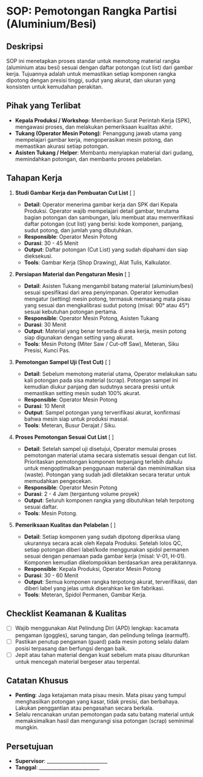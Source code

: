 # SOP: Pemotongan Rangka Partisi (Aluminium/Besi)

## Deskripsi
SOP ini menetapkan proses standar untuk memotong material rangka (aluminium atau besi) sesuai dengan daftar potongan (cut list) dari gambar kerja. Tujuannya adalah untuk memastikan setiap komponen rangka dipotong dengan presisi tinggi, sudut yang akurat, dan ukuran yang konsisten untuk kemudahan perakitan.

## Pihak yang Terlibat
- **Kepala Produksi / Workshop**: Memberikan Surat Perintah Kerja (SPK), mengawasi proses, dan melakukan pemeriksaan kualitas akhir.
- **Tukang (Operator Mesin Potong)**: Penanggung jawab utama yang mempelajari gambar kerja, mengoperasikan mesin potong, dan memastikan akurasi setiap potongan.
- **Asisten Tukang / Helper**: Membantu menyiapkan material dari gudang, memindahkan potongan, dan membantu proses pelabelan.

## Tahapan Kerja
1. **Studi Gambar Kerja dan Pembuatan Cut List** [ ]
   - **Detail**: Operator menerima gambar kerja dan SPK dari Kepala Produksi. Operator wajib mempelajari detail gambar, terutama bagian potongan dan sambungan, lalu membuat atau memverifikasi daftar potongan (cut list) yang berisi: kode komponen, panjang, sudut potong, dan jumlah yang dibutuhkan.
   - **Responsible**: Operator Mesin Potong
   - **Durasi**: 30 - 45 Menit
   - **Output**: Daftar potongan (Cut List) yang sudah dipahami dan siap dieksekusi.
   - **Tools**: Gambar Kerja (Shop Drawing), Alat Tulis, Kalkulator.

2. **Persiapan Material dan Pengaturan Mesin** [ ]
   - **Detail**: Asisten Tukang mengambil batang material (aluminium/besi) sesuai spesifikasi dari area penyimpanan. Operator kemudian mengatur (setting) mesin potong, termasuk memasang mata pisau yang sesuai dan mengkalibrasi sudut potong (misal: 90° atau 45°) sesuai kebutuhan potongan pertama.
   - **Responsible**: Operator Mesin Potong, Asisten Tukang
   - **Durasi**: 30 Menit
   - **Output**: Material yang benar tersedia di area kerja, mesin potong siap digunakan dengan setting yang akurat.
   - **Tools**: Mesin Potong (Miter Saw / Cut-off Saw), Meteran, Siku Presisi, Kunci Pas.

3. **Pemotongan Sampel Uji (Test Cut)** [ ]
   - **Detail**: Sebelum memotong material utama, Operator melakukan satu kali potongan pada sisa material (scrap). Potongan sampel ini kemudian diukur panjang dan sudutnya secara presisi untuk memastikan setting mesin sudah 100% akurat.
   - **Responsible**: Operator Mesin Potong
   - **Durasi**: 10 Menit
   - **Output**: Sampel potongan yang terverifikasi akurat, konfirmasi bahwa mesin siap untuk produksi massal.
   - **Tools**: Meteran, Busur Derajat / Siku.

4. **Proses Pemotongan Sesuai Cut List** [ ]
   - **Detail**: Setelah sampel uji disetujui, Operator memulai proses pemotongan material utama secara sistematis sesuai dengan cut list. Prioritaskan pemotongan komponen terpanjang terlebih dahulu untuk mengoptimalkan penggunaan material dan meminimalkan sisa (waste). Potongan yang sudah jadi diletakkan secara teratur untuk memudahkan pengecekan.
   - **Responsible**: Operator Mesin Potong
   - **Durasi**: 2 - 4 Jam (tergantung volume proyek)
   - **Output**: Seluruh komponen rangka yang dibutuhkan telah terpotong sesuai daftar.
   - **Tools**: Mesin Potong.

5. **Pemeriksaan Kualitas dan Pelabelan** [ ]
   - **Detail**: Setiap komponen yang sudah dipotong diperiksa ulang ukurannya secara acak oleh Kepala Produksi. Setelah lolos QC, setiap potongan diberi label/kode menggunakan spidol permanen sesuai dengan penamaan pada gambar kerja (misal: V-01, H-01). Komponen kemudian dikelompokkan berdasarkan area perakitannya.
   - **Responsible**: Kepala Produksi, Operator Mesin Potong
   - **Durasi**: 30 - 60 Menit
   - **Output**: Semua komponen rangka terpotong akurat, terverifikasi, dan diberi label yang jelas untuk diserahkan ke tim fabrikasi.
   - **Tools**: Meteran, Spidol Permanen, Gambar Kerja.

## Checklist Keamanan & Kualitas
- [ ] Wajib menggunakan Alat Pelindung Diri (APD) lengkap: kacamata pengaman (goggles), sarung tangan, dan pelindung telinga (earmuff).
- [ ] Pastikan penutup pengaman (guard) pada mesin potong selalu dalam posisi terpasang dan berfungsi dengan baik.
- [ ] Jepit atau tahan material dengan kuat sebelum mata pisau diturunkan untuk mencegah material bergeser atau terpental.

## Catatan Khusus
- **Penting**: Jaga ketajaman mata pisau mesin. Mata pisau yang tumpul menghasilkan potongan yang kasar, tidak presisi, dan berbahaya. Lakukan penggantian atau pengasahan secara berkala.
- Selalu rencanakan urutan pemotongan pada satu batang material untuk memaksimalkan hasil dan mengurangi sisa potongan (scrap) seminimal mungkin.

## Persetujuan
- **Supervisor**: _________________________
- **Tanggal**: _________________________